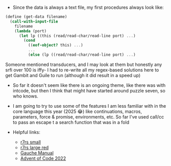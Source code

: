 - Since the data is always a text file, my first procedures always look like:
```scheme
(define (get-data filename)
  (call-with-input-file
    filename
    (lambda (port)
      (let lp ((this (read/read-char/read-line port) ...)
        (cond
          ((eof-object? this) ...)
          ...
          (else (lp ((read/read-char/read-line port) ...)
```
Someone mentioned transducers, and I may look at them but honestly any srfi
over 100 is iffy- I had to re-write all my regex-based solutions here to get
Gambit and Guile to run (although it did result in a speed up) 


- So far it doesn't seem like there is an ongoing theme, like there was with intcode, but
then I think that might have started around puzzle seven, so who knows. 

- I am going to try to use some of the features I am less familiar with in the core language
this year (2025 :joy:) like continuations, macros, parameters, force & promise, environments,
etc. So far I've used call/cc to pass an escape t a search function that was in a fold

- Helpful links:
  - [r7rs small](https://standards.scheme.org/unofficial/errata-corrected-r7rs.pdf)
  - [r7rs large red](https://codeberg.org/scheme/r7rs/src/branch/main/ballot-results/jcowan/edition/2016-07-red-edition-report.md)
  - [Gauche Manual](https://practical-scheme.net/gauche/man/gauche-refe/index.html)
  - [Advent of Code 2022](https://adventofcode.com/2022)
